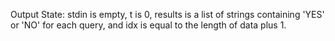 Output State: stdin is empty, t is 0, results is a list of strings containing 'YES' or 'NO' for each query, and idx is equal to the length of data plus 1.